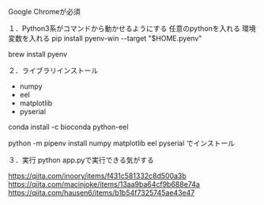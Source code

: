 Google Chromeが必須

１．Python3系がコマンドから動かせるようにする
任意のpythonを入れる
環境変数を入れる
pip install pyenv-win --target "$HOME\.pyenv"

brew install pyenv


２．ライブラリインストール
- numpy
- eel
- matplotlib
- pyserial

conda install -c bioconda python-eel

python -m pipenv install numpy matplotlib eel pyserial
でインストール

３．実行
python app.pyで実行できる気がする



https://qiita.com/inoory/items/f431c581332c8d500a3b
https://qiita.com/macinjoke/items/13aa9ba64cf9b688e74a
https://qiita.com/hausen6/items/b1b54f7325745ae43e47